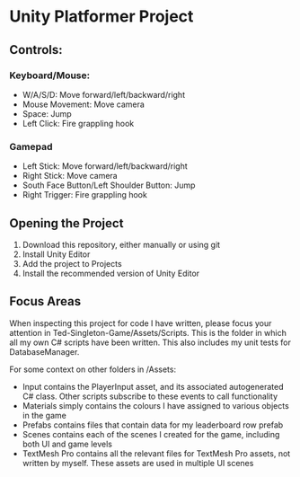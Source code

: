 <h1>Unity Platformer Project</h1>

<h2>Controls:</h2>
<h3>Keyboard/Mouse:</h3>
<ul>
  <li>W/A/S/D: Move forward/left/backward/right</li>
  <li>Mouse Movement: Move camera</li>
  <li>Space: Jump</li>
  <li>Left Click: Fire grappling hook</li>
</ul>

<h3>Gamepad</h3>
<ul>
  <li>Left Stick: Move forward/left/backward/right</li>
  <li>Right Stick: Move camera</li>
  <li>South Face Button/Left Shoulder Button: Jump</li>
  <li>Right Trigger: Fire grappling hook</li>
</ul>

<h2>Opening the Project</h2>
<ol>
  <li>Download this repository, either manually or using git</li>
  <li>Install Unity Editor</li>
  <li>Add the project to Projects</li>
  <li>Install the recommended version of Unity Editor</li>
</ol>

<h2>Focus Areas</h2>
<p>When inspecting this project for code I have written, please focus your attention in Ted-Singleton-Game/Assets/Scripts.
This is the folder in which all my own C# scripts have been written. This also includes my unit tests for DatabaseManager.</p>

For some context on other folders in /Assets:
<ul>
  <li>Input contains the PlayerInput asset, and its associated autogenerated C# class. Other scripts subscribe to these events to call functionality</li>
  <li>Materials simply contains the colours I have assigned to various objects in the game</li>
  <li>Prefabs contains files that contain data for my leaderboard row prefab</li>
  <li>Scenes contains each of the scenes I created for the game, including both UI and game levels</li>
  <li>TextMesh Pro contains all the relevant files for TextMesh Pro assets, not written by myself. These assets are used in multiple UI scenes</li>
</ul>
